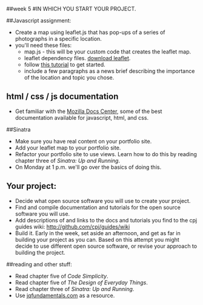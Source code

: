 ##week 5
#IN WHICH YOU START YOUR PROJECT.

##Javascript assignment:
- Create a map using leaflet.js that has pop-ups of a series of photographs in a specific location.  
- you'll need these files:  
  - map.js - this will be your custom code that creates the leaflet map.  
  - leaflet dependency files. [download leaflet](http://leaflet.cloudmade.com/).  
  - follow [this tutorial](http://leaflet.cloudmade.com/examples/quick-start.html) to get started.  
  - include a few paragraphs as a news brief describing the importance of the location and topic you chose.

## html / css / js documentation
- Get familiar with the [Mozilla Docs Center](https://developer.mozilla.org/en-US/docs), some of the best documentation available for javascript, html, and css.

##Sinatra
- Make sure you have real content on your portfolio site.  
- Add your leaflet map to your portfolio site.  
- Refactor your portfolio site to use views. Learn how to do this by reading chapter three of _Sinatra: Up and Running_.
- On Monday at 1 p.m. we'll go over the basics of doing this.  

## Your project:
- Decide what open source software you will use to create your project.  
- Find and compile documentation and tutorials for the open source software you will use.
- Add descriptions of and links to the docs and tutorials you find to the cpj guides wiki: http://github.com/cpj/guides/wiki  
- Build it. Early in the week, set aside an afternoon, and get as far in building your project as you can. Based on this attempt you might decide to use different open source software, or revise your approach to building the project.   

##reading and other stuff:
- Read chapter five of _Code Simplicity_.
- Read chapter five of _The Design of Everyday Things_.
- Read chapter three of _Sinatra: Up and Running_.
- Use [jqfundamentals.com](http://jqfundamentals.com) as a resource.
